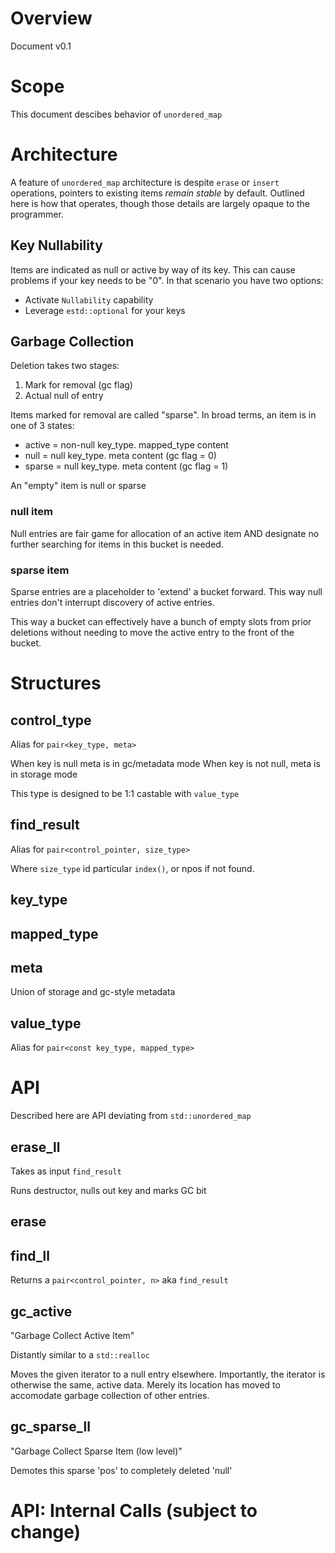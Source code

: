 # Overview

Document v0.1

# Scope

This document descibes behavior of `unordered_map`

# Architecture

A feature of `unordered_map` architecture is despite `erase` or `insert` operations,
pointers to existing items *remain stable* by default.  Outlined here is how that operates,
though those details are largely opaque to the programmer.

## Key Nullability

Items are indicated as null or active by way of its key.  This can cause problems if your key needs to be "0".  In that scenario you have two options:

* Activate `Nullability` capability
* Leverage `estd::optional` for your keys

## Garbage Collection

Deletion takes two stages:

1. Mark for removal (gc flag)
2. Actual null of entry

Items marked for removal are called "sparse".  In broad terms, an item is in one of 3 states:

* active = non-null key_type. mapped_type content
* null = null key_type. meta content (gc flag = 0)
* sparse = null key_type. meta content (gc flag = 1)

An "empty" item is null or sparse

### null item

Null entries are fair game for allocation of an active item
AND designate no further searching for items in this bucket is needed.

### sparse item

Sparse entries are a placeholder to 'extend' a bucket forward.  This way null entries
don't interrupt discovery of active entries.

This way a bucket can effectively have a bunch of empty slots from prior
deletions without needing to move the active entry to the front of the bucket.

# Structures

## control_type

Alias for `pair<key_type, meta>`

When key is null meta is in gc/metadata mode
When key is not null, meta is in storage mode

This type is designed to be 1:1 castable with `value_type`

## find_result

Alias for `pair<control_pointer, size_type>`

Where `size_type` id particular `index()`, or npos if
not found.

## key_type

## mapped_type

## meta

Union of storage and gc-style metadata 

## value_type

Alias for `pair<const key_type, mapped_type>`

# API

Described here are API deviating from `std::unordered_map`

## erase_ll

Takes as input `find_result`

Runs destructor, nulls out key and marks GC bit

## erase

## find_ll

Returns a `pair<control_pointer, n>` aka `find_result`

## gc_active

"Garbage Collect Active Item"

Distantly similar to a `std::realloc`

Moves the given iterator to a null entry elsewhere.  Importantly, the iterator is otherwise the same, active data.  Merely its location has moved to accomodate garbage collection of other entries.

## gc_sparse_ll

"Garbage Collect Sparse Item (low level)"

Demotes this sparse 'pos' to completely deleted 'null'

# API: Internal Calls (subject to change)

